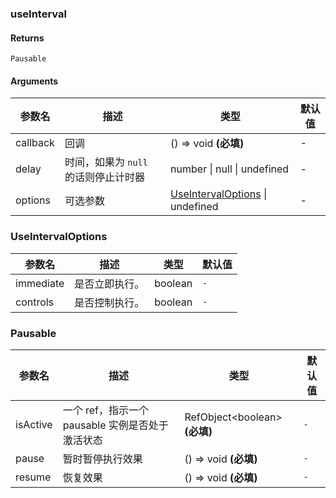 ### useInterval

#### Returns
`Pausable`

#### Arguments
|参数名|描述|类型|默认值|
|---|---|---|---|
|callback|回调|() => void  **(必填)**|-|
|delay|时间，如果为 `null` 的话则停止计时器|number \| null \| undefined |-|
|options|可选参数|[UseIntervalOptions](#UseIntervalOptions) \| undefined |-|

### UseIntervalOptions

|参数名|描述|类型|默认值|
|---|---|---|---|
|immediate|是否立即执行。|boolean |`-`|
|controls|是否控制执行。|boolean |`-`|

### Pausable

|参数名|描述|类型|默认值|
|---|---|---|---|
|isActive|一个 ref，指示一个 pausable 实例是否处于激活状态|RefObject&lt;boolean&gt;  **(必填)**|`-`|
|pause|暂时暂停执行效果|() => void  **(必填)**|`-`|
|resume|恢复效果|() => void  **(必填)**|`-`|